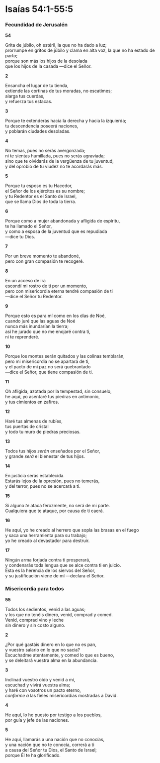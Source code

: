 # Isaías 54:1-55:5



### **Fecundidad de Jerusalén**

**54** 

Grita de júbilo, oh estéril, la que no ha dado a luz;  
prorrumpe en gritos de júbilo y clama en alta voz, la que no ha estado de parto;  
porque son más los hijos de la desolada  
que los hijos de la casada —dice el Señor.

**2** 

Ensancha el lugar de tu tienda,  
extiende las cortinas de tus moradas, no escatimes;  
alarga tus cuerdas,  
y refuerza tus estacas.

**3** 

Porque te extenderás hacia la derecha y hacia la izquierda;  
tu descendencia poseerá naciones,  
y poblarán ciudades desoladas.

**4** 

No temas, pues no serás avergonzada;  
ni te sientas humillada, pues no serás agraviada;  
sino que te olvidarás de la vergüenza de tu juventud,  
y del oprobio de tu viudez no te acordarás más.

**5** 

Porque tu esposo es tu Hacedor,  
el Señor de los ejércitos es su nombre;  
y tu Redentor es el Santo de Israel,  
que se llama Dios de toda la tierra.

**6** 

Porque como a mujer abandonada y afligida de espíritu,  
te ha llamado el Señor,  
y como a esposa de la juventud que es repudiada  
—dice tu Dios.

**7** 

Por un breve momento te abandoné,  
pero con gran compasión te recogeré.

**8** 

En un acceso de ira  
escondí mi rostro de ti por un momento,  
pero con misericordia eterna tendré compasión de ti  
—dice el Señor tu Redentor.

**9** 

Porque esto es para mí como en los días de Noé,  
cuando juré que las aguas de Noé  
nunca más inundarían la tierra;  
así he jurado que no me enojaré contra ti,  
ni te reprenderé.

**10** 

Porque los montes serán quitados y las colinas temblarán,  
pero mi misericordia no se apartará de ti,  
y el pacto de mi paz no será quebrantado  
—dice el Señor, que tiene compasión de ti.

**11** 

Oh afligida, azotada por la tempestad, sin consuelo,  
he aquí, yo asentaré tus piedras en antimonio,  
y tus cimientos en zafiros.

**12** 

Haré tus almenas de rubíes,  
tus puertas de cristal  
y todo tu muro de piedras preciosas.

**13** 

Todos tus hijos *serán* enseñados por el Señor,  
y grande *será* el bienestar de tus hijos.

**14** 

En justicia serás establecida.  
Estarás lejos de la opresión, pues no temerás,  
y del terror, pues no se acercará a ti.

**15** 

Si alguno *te* ataca ferozmente, no será de mi parte.  
Cualquiera que te ataque, por causa de ti caerá.

**16** 

He aquí, yo he creado al herrero que sopla las brasas en el fuego  
y saca una herramienta para su trabajo;  
yo he creado al devastador para destruir.

**17** 

Ningún arma forjada contra ti prosperará,  
y condenarás toda lengua que se alce contra ti en juicio.  
Esta es la herencia de los siervos del Señor,  
y su justificación viene de mí —declara el Señor.

### **Misericordia para todos**

**55** 

Todos los sedientos, venid a las aguas;  
y los que no tenéis dinero, venid, comprad y comed.  
Venid, comprad vino y leche  
sin dinero y sin costo alguno.

**2** 

¿Por qué gastáis dinero en lo que no es pan,  
y vuestro salario en lo que no sacia?  
Escuchadme atentamente, y comed lo que es bueno,  
y se deleitará vuestra alma en la abundancia.

**3** 

Inclinad vuestro oído y venid a mí,  
escuchad y vivirá vuestra alma;  
y haré con vosotros un pacto eterno,  
*conforme a* las fieles misericordias mostradas a David.

**4** 

He aquí, lo he puesto por testigo a los pueblos,  
por guía y jefe de las naciones.

**5** 

He aquí, llamarás a una nación que no conocías,  
y una nación que no te conocía, correrá a ti  
a causa del Señor tu Dios, el Santo de Israel;  
porque Él te ha glorificado.
